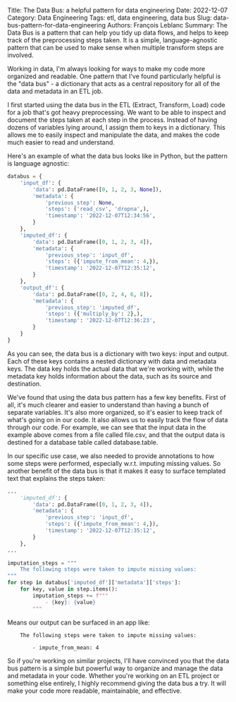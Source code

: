 Title: The Data Bus: a helpful pattern for data engineering
Date: 2022-12-07
Category: Data Engineering
Tags: etl, data engineering, data bus
Slug: data-bus-pattern-for-data-engineering
Authors: François Leblanc
Summary: The Data Bus is a pattern that can help you tidy up data flows, and helps to keep track of the preprocessing steps taken. It is a simple, language-agnostic pattern that can be used to make sense when multiple transform steps are involved.

Working in data, I'm always looking for ways to make my code more organized and readable. One pattern that I've found particularly helpful is the "data bus" - a dictionary that acts as a central repository for all of the data and metadata in an ETL job.

I first started using the data bus in the ETL (Extract, Transform, Load) code for a job that's got heavy preprocessing. We want to be able to inspect and document the steps taken at each step in the process. Instead of having dozens of variables lying around, I assign them to keys in a dictionary. This allows me to easily inspect and manipulate the data, and makes the code much easier to read and understand.

Here's an example of what the data bus looks like in Python, but the pattern is language agnostic:

```python
databus = {
    'input_df': {
        'data': pd.DataFrame([0, 1, 2, 3, None]),
        'metadata': {
            'previous_step': None,
            'steps': ('read_csv', 'dropna',),
            'timestamp': '2022-12-07T12:34:56',
        }
    },
    'imputed_df': {
        'data': pd.DataFrame([0, 1, 2, 3, 4]),
        'metadata': {
            'previous_step': 'input_df',
            'steps': ({'impute_from_mean': 4,}),
            'timestamp': '2022-12-07T12:35:12',
        }
    },
    'output_df': {
        'data': pd.DataFrame([0, 2, 4, 6, 8]),
        'metadata': {
            'previous_step': 'imputed_df',
            'steps': ({'multiply_by': 2},),
            'timestamp': '2022-12-07T12:36:23',
        }
    }
}
```

As you can see, the data bus is a dictionary with two keys: input and output. Each of these keys contains a nested dictionary with data and metadata keys. The data key holds the actual data that we're working with, while the metadata key holds information about the data, such as its source and destination.

We've found that using the data bus pattern has a few key benefits. First of all, it's much clearer and easier to understand than having a bunch of separate variables. It's also more organized, so it's easier to keep track of what's going on in our code. It also allows us to easily track the flow of data through our code. For example, we can see that the input data in the example above comes from a file called file.csv, and that the output data is destined for a database table called database.table.

In our specific use case, we also needed to provide annotations to how some steps were performed, especially w.r.t. imputing missing values. So another benefit of the data bus is that it makes it easy to surface templated text that explains the steps taken:

```python
...
    'imputed_df': {
        'data': pd.DataFrame([0, 1, 2, 3, 4]),
        'metadata': {
            'previous_step': 'input_df',
            'steps': ({'impute_from_mean': 4,}),
            'timestamp': '2022-12-07T12:35:12',
        }
    },
...

imputation_steps = """
    The following steps were taken to impute missing values:
"""
for step in databus['imputed_df']['metadata']['steps']:
    for key, value in step.items():
        imputation_steps += f"""
            - {key}: {value}
        """
```

Means our output can be surfaced in an app like:

```text
    The following steps were taken to impute missing values:

        - impute_from_mean: 4
```

So if you're working on similar projects, I'll have convinced you that the data bus pattern is a simple but powerful way to organize and manage the data and metadata in your code. Whether you're working on an ETL project or something else entirely, I highly recommend giving the data bus a try. It will make your code more readable, maintainable, and effective.
